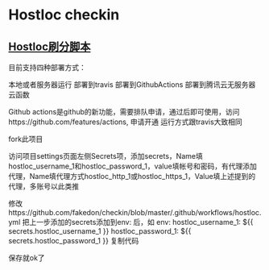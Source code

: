 # Hostloc checkin

## [Hostloc刷分脚本](/hostloc/README.md)

目前支持四种部署方式：

本地或者服务器运行
部署到travis
部署到GithubActions
部署到腾讯云无服务器云函数


Github actions是github的新功能，需要排队申请，通过后即可使用，访问https://github.com/features/actions, 申请开通 
运行方式跟travis大致相同

fork此项目

访问项目settings页面左侧Secrets项，添加secrets，Name填hostloc_username_1和hostloc_password_1，value填帐号和密码，有代理添加代理，Name填代理方式hostloc_http_1或hostloc_https_1，Value填上述提到的代理，多账号以此类推

修改https://github.com/fakedon/checkin/blob/master/.github/workflows/hostloc.yml
把上一步添加的secrets添加到env: 后，如
env:
     hostloc_username_1: ${{ secrets.hostloc_username_1 }}
     hostloc_password_1: ${{ secrets.hostloc_password_1 }}
复制代码


保存就ok了
